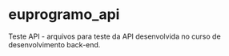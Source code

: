 # euprogramo_api
Teste API - arquivos para teste da API desenvolvida no curso de desenvolvimento back-end.
